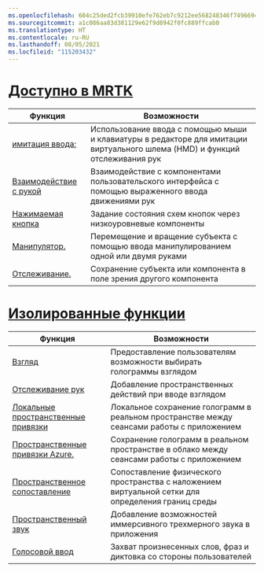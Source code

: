 ```yaml
---
ms.openlocfilehash: 604c25ded2fcb39910efe762eb7c9212ee568248346f74966940d363b2dc4a8e
ms.sourcegitcommit: a1c086aa83d381129e62f9d8942f0fc889ffcab0
ms.translationtype: HT
ms.contentlocale: ru-RU
ms.lasthandoff: 08/05/2021
ms.locfileid: "115203432"
---
```

# <a name="available-in-mrtk"></a>[Доступно в MRTK](#tab/mrtk)

|  Функция  |  Возможности  |
| --- | --- |
| [имитация ввода;](https://microsoft.github.io/MixedReality-UXTools-Unreal/Docs/InputSimulation.html) | Использование ввода с помощью мыши и клавиатуры в редакторе для имитации виртуального шлема (HMD) и функций отслеживания рук |
| [Взаимодействие с рукой](https://microsoft.github.io/MixedReality-UXTools-Unreal/Docs/HandInteraction.html) | Взаимодействие с компонентами пользовательского интерфейса с помощью выраженного ввода движениями рук |
| [Нажимаемая кнопка](https://microsoft.github.io/MixedReality-UXTools-Unreal/Docs/PressableButton.html) | Задание состояния схем кнопок через низкоуровневые компоненты |
| [Манипулятор.](https://microsoft.github.io/MixedReality-UXTools-Unreal/Docs/Manipulator.html) | Перемещение и вращение субъекта с помощью ввода манипулированием одной или двумя руками |
| [Отслеживание.](https://microsoft.github.io/MixedReality-UXTools-Unreal/Docs/FollowComponent.html) | Сохранение субъекта или компонента в поле зрения другого компонента |

# <a name="standalone-features"></a>[Изолированные функции](#tab/standalone)

|  Функция  |  Возможности  |
| --- | --- |
| [Взгляд](../unreal/unreal-gaze-input.md) | Предоставление пользователям возможности выбирать голограммы взглядом |
| [Отслеживание рук](../unreal/unreal-hand-tracking.md) | Добавление пространственных действий при вводе взглядом |
| [Локальные пространственные привязки](../unreal/unreal-spatial-anchors.md) | Локальное сохранение голограмм в реальном пространстве между сеансами работы с приложением |
| [Пространственные привязки Azure.](../unreal/unreal-azure-spatial-anchors.md) | Сохранение голограмм в реальном пространстве в облако между сеансами работы с приложением |
| [Пространственное сопоставление](../unreal/unreal-spatial-mapping.md) | Сопоставление физического пространства с наложением виртуальной сетки для определения границ среды |
| [Пространственный звук](../unreal/unreal-spatial-audio.md) | Добавление возможностей иммерсивного трехмерного звука в приложения |
| [Голосовой ввод](../unreal/unreal-voice-input.md) | Захват произнесенных слов, фраз и диктовка со стороны пользователей|

